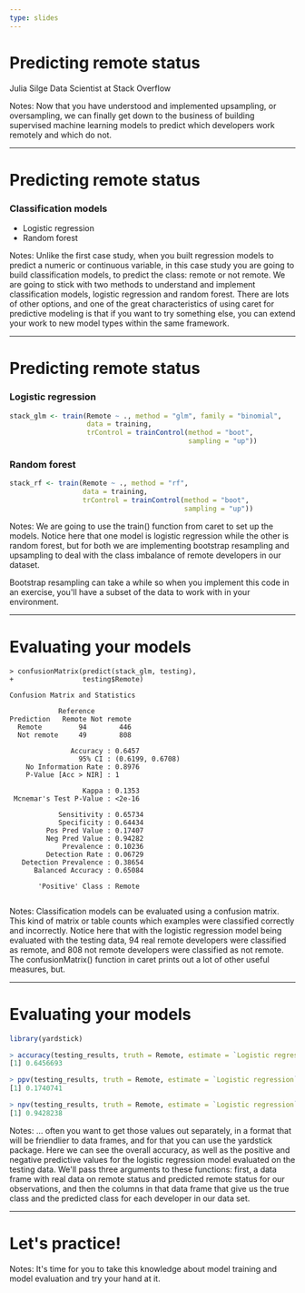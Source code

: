 ```yaml
---
type: slides
---
```


# Predicting remote status

Julia Silge
Data Scientist at Stack Overflow

Notes: Now that you have understood and implemented upsampling, or oversampling, we can finally get down to the business of building supervised machine learning models to predict which developers work remotely and which do not.

---

# Predicting remote status

### Classification models

- Logistic regression
- Random forest

Notes: Unlike the first case study, when you built regression models to predict a numeric or continuous variable, in this case study you are going to build classification models, to predict the class: remote or not remote. We are going to stick with two methods to understand and implement classification models, logistic regression and random forest. There are lots of other options, and one of the great characteristics of using caret for predictive modeling is that if you want to try something else, you can extend your work to new model types within the same framework.

---

# Predicting remote status

### Logistic regression

```r
stack_glm <- train(Remote ~ ., method = "glm", family = "binomial",
                   data = training,
                   trControl = trainControl(method = "boot",
                                            sampling = "up"))
```

### Random forest

```r
stack_rf <- train(Remote ~ ., method = "rf", 
                  data = training,
                  trControl = trainControl(method = "boot",
                                           sampling = "up"))
```


Notes: We are going to use the train() function from caret to set up the models. Notice here that one model is logistic regression while the other is random forest, but for both we are implementing bootstrap resampling and upsampling to deal with the class imbalance of remote developers in our dataset.

Bootstrap resampling can take a while so when you implement this code in an exercise, you'll have a subset of the data to work with in your environment.

---

# Evaluating your models

```out
> confusionMatrix(predict(stack_glm, testing),
+                 testing$Remote)

Confusion Matrix and Statistics

            Reference
Prediction   Remote Not remote
  Remote         94        446
  Not remote     49        808
                                          
               Accuracy : 0.6457          
                 95% CI : (0.6199, 0.6708)
    No Information Rate : 0.8976          
    P-Value [Acc > NIR] : 1               
                                          
                  Kappa : 0.1353          
 Mcnemar's Test P-Value : <2e-16          
                                          
            Sensitivity : 0.65734         
            Specificity : 0.64434         
         Pos Pred Value : 0.17407         
         Neg Pred Value : 0.94282         
             Prevalence : 0.10236         
         Detection Rate : 0.06729         
   Detection Prevalence : 0.38654         
      Balanced Accuracy : 0.65084         
                                          
       'Positive' Class : Remote          
                                   
```

Notes: Classification models can be evaluated using a confusion matrix. This kind of matrix or table counts which examples were classified correctly and incorrectly. Notice here that with the logistic regression model being evaluated with the testing data, 94 real remote developers were classified as remote, and 808 not remote developers were classified as not remote. The confusionMatrix() function in caret prints out a lot of other useful measures, but.

---

# Evaluating your models

```r
library(yardstick)

> accuracy(testing_results, truth = Remote, estimate = `Logistic regression`)
[1] 0.6456693

> ppv(testing_results, truth = Remote, estimate = `Logistic regression`)
[1] 0.1740741

> npv(testing_results, truth = Remote, estimate = `Logistic regression`)
[1] 0.9428238
```

Notes: ... often you want to get those values out separately, in a format that will be friendlier to data frames, and for that you can use the yardstick package. Here we can see the overall accuracy, as well as the positive and negative predictive values for the logistic regression model evaluated on the testing data. We'll pass three arguments to these functions: first, a data frame with real data on remote status and predicted remote status for our observations, and then the columns in that data frame that give us the true class and the predicted class for each developer in our data set.

---

# Let's practice!

Notes: It's time for you to take this knowledge about model training and model evaluation and try your hand at it.









